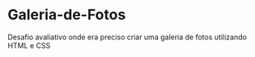# Galeria-de-Fotos
Desafio avaliativo onde era preciso criar uma galeria de fotos utilizando HTML e CSS

